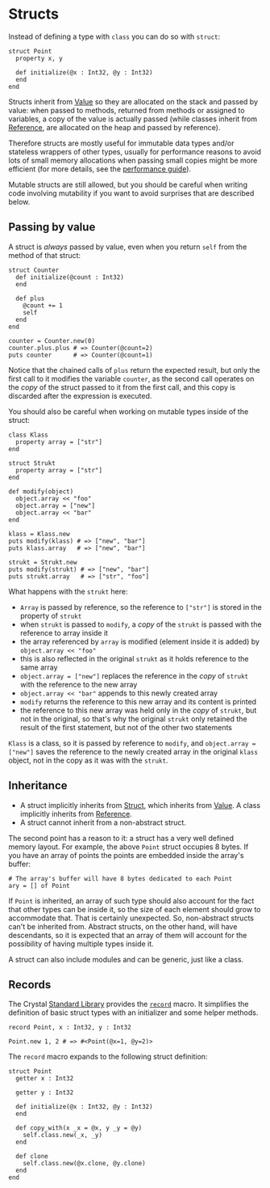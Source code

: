 # Structs

Instead of defining a type with `class` you can do so with `struct`:

```crystal
struct Point
  property x, y

  def initialize(@x : Int32, @y : Int32)
  end
end
```

Structs inherit from [Value](https://crystal-lang.org/api/Value.html) so they are allocated on the stack and passed by value: when passed to methods, returned from methods or assigned to variables, a copy of the value is actually passed (while classes inherit from [Reference](https://crystal-lang.org/api/Reference.html), are allocated on the heap and passed by reference).

Therefore structs are mostly useful for immutable data types and/or stateless wrappers of other types, usually for performance reasons to avoid lots of small memory allocations when passing small copies might be more efficient (for more details, see the [performance guide](https://crystal-lang.org/docs/guides/performance.html#use-structs-when-possible)).

Mutable structs are still allowed, but you should be careful when writing code involving mutability if you want to avoid surprises that are described below.

## Passing by value

A struct is _always_ passed by value, even when you return `self` from the method of that struct:

```crystal
struct Counter
  def initialize(@count : Int32)
  end

  def plus
    @count += 1
    self
  end
end

counter = Counter.new(0)
counter.plus.plus # => Counter(@count=2)
puts counter      # => Counter(@count=1)
```

Notice that the chained calls of `plus` return the expected result, but only the first call to it modifies the variable `counter`, as the second call operates on the _copy_ of the struct passed to it from the first call, and this copy is discarded after the expression is executed.

You should also be careful when working on mutable types inside of the struct:

```crystal
class Klass
  property array = ["str"]
end

struct Strukt
  property array = ["str"]
end

def modify(object)
  object.array << "foo"
  object.array = ["new"]
  object.array << "bar"
end

klass = Klass.new
puts modify(klass) # => ["new", "bar"]
puts klass.array   # => ["new", "bar"]

strukt = Strukt.new
puts modify(strukt) # => ["new", "bar"]
puts strukt.array   # => ["str", "foo"]
```

What happens with the `strukt` here:

* `Array` is passed by reference, so the reference to `["str"]` is stored in the property of `strukt`
* when `strukt` is passed to `modify`, a _copy_ of the `strukt` is passed with the reference to array inside it
* the array referenced by `array` is modified (element inside it is added) by `object.array << "foo"`
* this is also reflected in the original `strukt` as it holds reference to the same array
* `object.array = ["new"]` replaces the reference in the _copy_ of `strukt` with the reference to the new array
* `object.array << "bar"` appends to this newly created array
* `modify` returns the reference to this new array and its content is printed
* the reference to this new array was held only in the _copy_ of `strukt`, but not in the original, so that's why the original `strukt` only retained the result of the first statement, but not of the other two statements

`Klass` is a class, so it is passed by reference to `modify`, and `object.array = ["new"]` saves the reference to the newly created array in the original `klass` object, not in the copy as it was with the `strukt`.

## Inheritance

* A struct implicitly inherits from [Struct](https://crystal-lang.org/api/Struct.html), which inherits from [Value](https://crystal-lang.org/api/Value.html). A class implicitly inherits from [Reference](https://crystal-lang.org/api/Reference.html).
* A struct cannot inherit from a non-abstract struct.

The second point has a reason to it: a struct has a very well defined memory layout. For example, the above `Point` struct occupies 8 bytes. If you have an array of points the points are embedded inside the array's buffer:

```crystal
# The array's buffer will have 8 bytes dedicated to each Point
ary = [] of Point
```

If `Point` is inherited, an array of such type should also account for the fact that other types can be inside it, so the size of each element should grow to accommodate that. That is certainly unexpected. So, non-abstract structs can't be inherited from. Abstract structs, on the other hand, will have descendants, so it is expected that an array of them will account for the possibility of having multiple types inside it.

A struct can also include modules and can be generic, just like a class.

## Records

The Crystal [Standard Library](https://crystal-lang.org/api) provides the [`record`](https://crystal-lang.org/api/toplevel.html#record(name,*properties)-macro) macro. It simplifies the definition of basic struct types with an initializer and some helper methods.

```crystal
record Point, x : Int32, y : Int32

Point.new 1, 2 # => #<Point(@x=1, @y=2)>
```

The `record` macro expands to the following struct definition:

```cr
struct Point
  getter x : Int32

  getter y : Int32

  def initialize(@x : Int32, @y : Int32)
  end

  def copy_with(x _x = @x, y _y = @y)
    self.class.new(_x, _y)
  end

  def clone
    self.class.new(@x.clone, @y.clone)
  end
end
```
